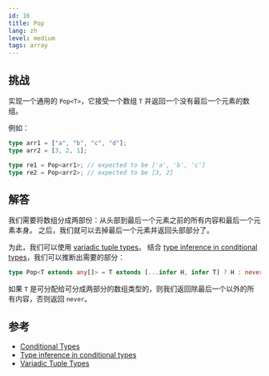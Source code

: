 ```yaml
---
id: 16
title: Pop
lang: zh
level: medium
tags: array
---
```


## 挑战

实现一个通用的 `Pop<T>`，它接受一个数组 `T` 并返回一个没有最后一个元素的数组。

例如：

```ts
type arr1 = ["a", "b", "c", "d"];
type arr2 = [3, 2, 1];

type re1 = Pop<arr1>; // expected to be ['a', 'b', 'c']
type re2 = Pop<arr2>; // expected to be [3, 2]
```

## 解答

我们需要将数组分成两部份：从头部到最后一个元素之前的所有内容和最后一个元素本身。
之后，我们就可以去掉最后一个元素并返回头部部分了。

为此，我们可以使用 [variadic tuple types](https://www.typescriptlang.org/docs/handbook/release-notes/typescript-4-0.html#variadic-tuple-types)。
结合 [type inference in conditional types](https://www.typescriptlang.org/docs/handbook/2/conditional-types.html#inferring-within-conditional-types)，我们可以推断出需要的部分：

```ts
type Pop<T extends any[]> = T extends [...infer H, infer T] ? H : never;
```

如果 `T` 是可分配给可分成两部分的数组类型的，则我们返回除最后一个以外的所有内容，否则返回 `never`。

## 参考

- [Conditional Types](https://www.typescriptlang.org/docs/handbook/2/conditional-types.html)
- [Type inference in conditional types](https://www.typescriptlang.org/docs/handbook/2/conditional-types.html#inferring-within-conditional-types)
- [Variadic Tuple Types](https://www.typescriptlang.org/docs/handbook/release-notes/typescript-4-0.html#variadic-tuple-types)
